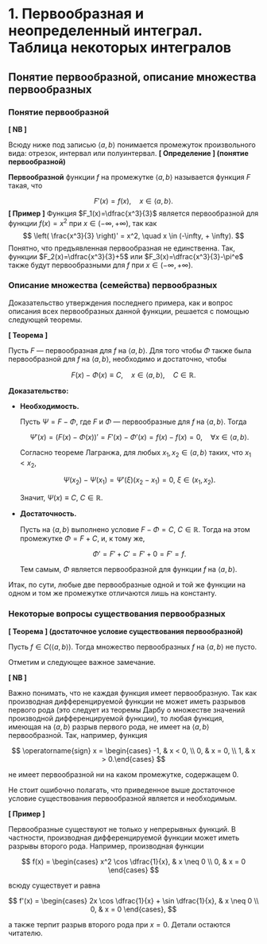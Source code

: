 # 1. Первообразная и неопределенный интеграл. Таблица некоторых интегралов
## Понятие первообразной, описание множества первообразных
### Понятие первообразной
**[ NB ]** 

Всюду ниже под записью $\langle a, b \rangle$ понимается промежуток произвольного вида: отрезок, интервал или полуинтервал.
 **[ Определение ] (понятие первообразной)**

**Первообразной** функции $f$ на промежутке $\langle a, b \rangle$ называется функция $F$ такая, что 

$$
F'(x) = f(x), \quad x \in \langle a, b \rangle.
$$
 **[ Пример ]**
Функция $F_1(x)=\dfrac{x^3}{3}$ является первообразной для функции $f(x) = x^2$ при $x \in (-\infty, + \infty)$, так как
$$
\left( \frac{x^3}{3} \right)' = x^2, \quad x \in (-\infty, + \infty).
$$
Понятно, что предъявленная первообразная не единственна. Так, функции $F_2(x)=\dfrac{x^3}{3}+5$ или $F_3(x)=\dfrac{x^3}{3}-\pi^e$ также будут первообразными для $f$ при $x \in (-\infty, +\infty)$.

### Описание множества (семейства) первообразных

Доказательство утверждения последнего примера, как и вопрос описания всех первообразных данной функции, решается с помощью следующей теоремы.


 **[ Теорема ]**

Пусть $F$ — первообразная для $f$ на $\langle a, b \rangle$. Для того чтобы $\Phi$ также была первообразной для $f$ на $\langle a, b \rangle$, необходимо и достаточно, чтобы

$$
F(x)-\Phi(x) \equiv C, \quad x \in \langle a, b \rangle, \quad C \in \mathbb R.
$$

**Доказательство:**

- **Необходимость.**
    
    Пусть $\Psi = F - \Phi$, где $F$ и $\Phi$ — первообразные для $f$ на $\langle a, b \rangle$. Тогда
    
    $$
    \Psi'(x) = (F(x)-\Phi(x))' = F'(x)-\Phi'(x)=f(x)-f(x)=0, \quad \forall x \in \langle a, b \rangle.
    $$
    
    Согласно теореме Лагранжа, для любых $x_1, x_2 \in \langle a, b \rangle$ таких, что $x_1 < x_2$,
    
    $$
    \Psi(x_2) - \Psi(x_1) = \Psi'(\xi)(x_2 - x_1) = 0, \ \xi \in (x_1, x_2).
    $$
    
    Значит, $\Psi(x) \equiv C$, $C \in \mathbb R.$
    
- **Достаточность.**
    
    Пусть на $\langle a, b \rangle$ выполнено условие $F-\Phi=C$, $C \in \mathbb R.$ Тогда на этом промежутке $\Phi = F + C$, и, к тому же,
    
    $$
    \Phi' = F' + C' = F' + 0 = F' = f.
    $$
    
    Тем самым, $\Phi$ является первообразной для функции $f$ на $\langle a, b \rangle$.
    
Итак, по сути, любые две первообразные одной и той же функции на одном и том же промежутке отличаются лишь на константу.

### Некоторые вопросы существования первообразных



 **[ Теорема ] (достаточное условие существования первообразной)**

Пусть $f \in C(\langle a, b \rangle)$. Тогда множество первообразных $f$ на $\langle a, b \rangle$ не пусто.

Отметим и следующее важное замечание.

**[ NB ]**

Важно понимать, что не каждая функция имеет первообразную. Так как производная дифференцируемой функции не может иметь разрывов первого рода (это следует из теоремы Дарбу о множестве значений производной дифференцируемой функции), то любая функция, имеющая на $\langle a, b \rangle$ разрыв первого рода, не имеет на $\langle a, b \rangle$ первообразной. Так, например, функция

$$
\operatorname{sign}  x = \begin{cases} -1, & x < 0, \\ 0, & x = 0, \\ 1, & x > 0.\end{cases}
$$

не имеет первообразной ни на каком промежутке, содержащем $0.$

Не стоит ошибочно полагать, что приведенное выше достаточное условие существования первообразной является и необходимым.

**[ Пример ]**

Первообразные существуют не только у непрерывных функций. В частности, производная дифференцируемой функции может иметь разрывы второго рода. Например, производная функции

$$
f(x) = \begin{cases}
x^2 \cos \dfrac{1}{x}, & x \neq 0 \\
0, & x = 0	
\end{cases}
$$

всюду существует и равна

$$
f'(x) = \begin{cases}
2x \cos \dfrac{1}{x} + \sin \dfrac{1}{x}, & x \neq 0 \\
0, & x = 0	
\end{cases},
$$

а также терпит разрыв второго рода при $x = 0.$ Детали остаются читателю.




